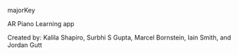 majorKey

AR Piano Learning app

Created by: Kalila Shapiro, Surbhi S Gupta, Marcel Bornstein, Iain Smith, and Jordan Gutt
